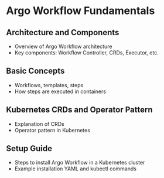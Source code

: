 # Argo Workflow Fundamentals

## Architecture and Components
- Overview of Argo Workflow architecture
- Key components: Workflow Controller, CRDs, Executor, etc.

## Basic Concepts
- Workflows, templates, steps
- How steps are executed in containers

## Kubernetes CRDs and Operator Pattern
- Explanation of CRDs
- Operator pattern in Kubernetes

## Setup Guide
- Steps to install Argo Workflow in a Kubernetes cluster
- Example installation YAML and kubectl commands
